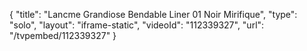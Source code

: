 {
    "title": "Lancme Grandiose Bendable  Liner  01 Noir Mirifique",
    "type": "solo",
    "layout": "iframe-static",
    "videoId": "112339327",
    "url": "\/tvpembed\/112339327"
}